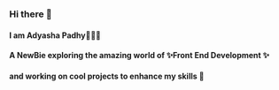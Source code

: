 ### Hi there 👋

#### I am Adyasha Padhy👩🏻‍💻

#### A NewBie exploring the amazing world of ✨Front End Development ✨

#### and working on cool projects to enhance my skills 🚀
<!--
**adyashapadhy/adyashapadhy** is a ✨ _special_ ✨ repository because its `README.md` (this file) appears on your GitHub profile.

Here are some ideas to get you started:

- 🔭 I’m currently working on ...
- 🌱 I’m currently learning ...
- 👯 I’m looking to collaborate on ...
- 🤔 I’m looking for help with ...
- 💬 Ask me about ...
- 📫 How to reach me: ...
- 😄 Pronouns: ...
- ⚡ Fun fact: ...
-->

